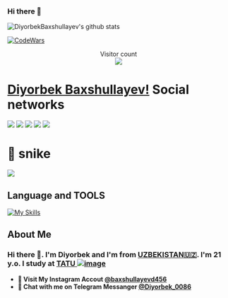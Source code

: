 ### Hi there 👋


![DiyorbekBaxshullayev's github stats](https://github-readme-stats.vercel.app/api?username=DiyorbekBaxshullayev&show_icons=true&theme=tokyonight)

[![CodeWars](https://www.codewars.com/users/Diyorbek_Baxshullayev/badges/large)]([https://www.codewars.com/users/Diyorbek_Baxshullayev(https://www.codewars.com/users/Diyorbek_Baxshullayev)])

<p align="center"> 
  Visitor count<br>
  <img src="https://profile-counter.glitch.me/Diyorbek_Baxshullayev/count.svg" />
</p>

# [Diyorbek Baxshullayev!](baxshullayevd4@gmail.com) Social networks

<a href="https://github.com/DiyorbekBaxshullayev"><img src="https://img.shields.io/badge/github-000?style=for-the-badge&logo=github&logoColor=white"/></a>
<a href="https://instagram.com/diyorbekbaxshullayev027"><img src="https://img.shields.io/badge/instagram-D1001F?style=for-the-badge&logo=instagram&logoColor=white"/></a>
<a href="https://t.me/Diyorbek_0086"><img src="https://img.shields.io/badge/Telegram-2CA5E0?style=for-the-badge&logo=telegram&logoColor=white"/></a>
<a href="https://www.codewars.com/users/Diyorbek_Baxshullayev/"><img src="https://img.shields.io/badge/codewars-DD915F?style=for-the-badge&logo=codewars&logoColor=white"/></a>
<a href="https://www.sololearn.com/certificates/CC-RTWMFDXD"><img src="https://img.shields.io/badge/sololearn-10397c?style=for-the-badge&logo=sololearn&logoColor=white"/></a>
<!-- <a href="https://gitlab.com/quvvatullayev/"><img src="https://img.shields.io/badge/gitlab-FF6600?style=for-the-badge&logo=gitlab&logoColor=white"/></a></a> -->


# 🐍 snike 

<a href=#><img src="snike.svg"></a>

## Language and TOOLS

[![My Skills](https://skillicons.dev/icons?i=bootstrap,css,discord,flask,github,gitlab,heroku,html,instagram,js,jquery,linux,md,py,sass,vscode)](https://skillicons.dev)


## About Me

### Hi there 👋. I'm Diyorbek and I'm from [UZBEKISTAN🇺🇿](https://en.wikipedia.org/wiki/Uzbekistan). I'm 21 y.o. I study at [TATU ![image](https://user-images.githubusercontent.com/105332906/206888050-f68457da-1397-4adb-b063-d0c73ba28c67.png)](https://tuit.uz/)


- **🔴 Visit My Instagram Accout [@baxshullayevd456](https://www.instagram.com/gambit_dev/)**
- **🔵 Chat with me on Telegram Messanger [@Diyorbek_0086](https://t.me/gambit_dev)** 

